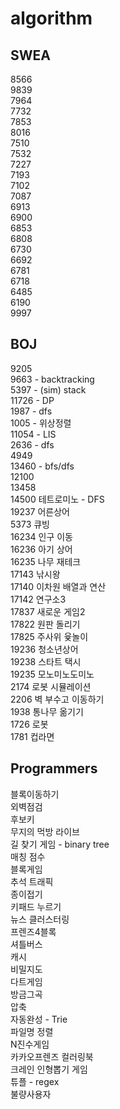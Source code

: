 # algorithm

## SWEA
8566 </br>
9839 </br>
7964 </br>
7732 </br>
7853 </br>
8016 </br>
7510 </br>
7532 </br>
7227 </br>
7193 </br>
7102 </br>
7087 </br>
6913 </br>
6900 </br>
6853 </br>
6808 </br>
6730 </br>
6692 </br>
6781 </br>
6718 </br>
6485 </br>
6190 </br>
9997 </br>

## BOJ
9205 </br>
9663 - backtracking </br>
5397 - (sim) stack </br>
11726 - DP </br>
1987 - dfs </br>
1005 - 위상정렬</br>
11054 - LIS</br>
2636 - dfs </br>
4949 </br>
13460 - bfs/dfs</br>
12100 </br>
13458 </br>
14500 테트로미노 - DFS </br>
19237 어른상어 </br>
5373 큐빙 </br>
16234 인구 이동 </br>
16236 아기 상어 </br>
16235 나무 재테크 </br>
17143 낚시왕 </br>
17140 이차원 배열과 연산 </br>
17142 연구소3 </br>
17837 새로운 게임2 </br>
17822 원판 돌리기 </br>
17825 주사위 윷놀이 </br>
19236 청소년상어 </br>
19238 스타트 택시 </br>
19235 모노미노도미노 </br>
2174 로봇 시뮬레이션 </br>
2206 벽 부수고 이동하기 </br>
1938 통나무 옮기기 </br>
1726 로봇 </br>
1781 컵라면 </br>

## Programmers
블록이동하기 </br>
외벽점검 </br>
후보키 </br>
무지의 먹방 라이브 </br>
길 찾기 게임 - binary tree </br>
매칭 점수 </br>
블록게임</br>
추석 트래픽 </br>
종이접기 </br>
키패드 누르기 </br>
뉴스 클러스터링 </br>
프렌즈4블록 </br>
셔틀버스 </br>
캐시 </br>
비밀지도 </br>
다트게임 </br>
방금그곡 </br>
압축 </br>
자동완성 - Trie</br>
파일명 정렬</br>
N진수게임 </br>
카카오프렌즈 컬러링북 </br>
크레인 인형뽑기 게임 </br>
튜플 - regex </br>
불량사용자 </br>
